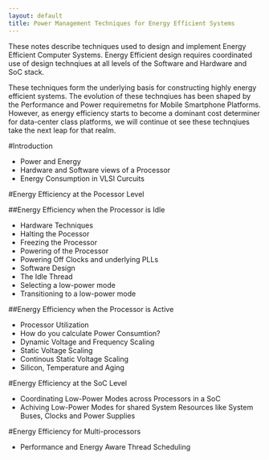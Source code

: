 ```yaml
---
layout: default
title: Power Management Techniques for Energy Efficient Systems
---
```


These notes describe techniques used to design and implement Energy Efficient Computer Systems. Energy Efficient design requires coordinated use of design technqiues at all levels of the Software and Hardware and SoC stack.

These techniques form the underlying basis for constructing highly energy efficient systems. The evolution of these technqiues has been shaped by the Performance and Power requiremetns for Mobile Smartphone Platforms. However, as energy efficiency starts to become a dominant cost determiner for data-center class platforms, we will continue ot see these technqiues take the next leap for that realm.


#Introduction
- Power and Energy
- Hardware and Software views of a Processor
- Energy Consumption in VLSI Curcuits

#Energy Efficiency at the Pocessor Level

##Energy Efficiency when the Processor is Idle
- Hardware Techniques
 - Halting the Pocessor
 - Freezing the Processor
 - Powering of the Processor
 - Powering Off Clocks and underlying PLLs
- Software Design
 - The Idle Thread
  - Selecting a low-power mode
  - Transitioning to a low-power mode

##Energy Efficiency when the Processor is Active
- Processor Utilization
- How do you calculate Power Consumtion?
- Dynamic Voltage and Frequency Scaling
- Static Voltage Scaling
 - Continous Static Voltage Scaling
  - Silicon, Temperature and Aging

#Energy Efficiency at the SoC Level
- Coordinating Low-Power Modes across Processors in a SoC
- Achiving Low-Power Modes for shared System Resources like System Buses, Clocks and Power Supplies

#Energy Efficiency for Multi-processors
- Performance and Energy Aware Thread Scheduling
